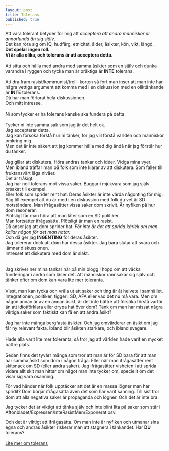 ```yaml
---
layout: post
title: Tolerans
published: true
---
```


Att vara tolerant betyder för mig att _acceptera att andra människor är annorlunda än sig själv_.<br/>
Det kan röra sig om IQ, hudfärg, etnicitet, ålder, åsikter, kön, vikt, längd.<br/> 
**Det spelar ingen roll.**<br/>
**Vi är alla olika, och tolerans är att acceptera detta.**<br/>
<br/>
Att sitta och hålla med andra med samma åsikter som en själv och dunka varandra i ryggen och tycka man är präktiga är **INTE** tolerans.<br/>
<br/>
Att dra fram rasist/kommunist/troll -korten så fort man inser att man inte har några vettiga argument att komma med i en diskussion med en oliktänkande är **INTE** tolerans.<br/> 
Då har man förlorat hela diskussionen.<br/> 
Och mitt intresse.<br/>
<br/>
Ni som tycker er ha tolerans kanske ska fundera på detta.<br/>
<br/>
Tycker ni inte samma sak som jag är det helt ok.<br/> 
Jag accepterar detta. <br/>
Jag kan försöka förstå hur ni tänker, för jag vill förstå världen och människor omkring mig. <br/>
Men det är inte säkert att jag kommer hålla med dig ändå när jag förstår hur du tänker.
<br/>
<br/>
Jag gillar att diskutera. Höra andras tankar och idéer. Vidga mina vyer.<br/> 
Men ibland träffar man på folk som inte klarar av att diskutera. Som faller till fruktansvärt låga nivåer.<br/> 
Det är tråkigt.<br/>
Jag har noll tolerans mot vissa saker. Buggar i mjukvara som jag själv orsakat till exempel.<br/> 
Eller folk som sprider rent hat. Deras åsikter är inte värda någonting för mig.
<br/>
Säg till exempel att du är med i en diskussion med folk du vet är SD motståndare. Man ifrågasätter vissa saker dom skrivit. Är nyfiken på hur dom resonerar.<br/>
Plötsligt får man höra att man låter som en SD politiker.<br/> 
Man fortsätter ifrågasätta. Plötsligt är man en rasist.<br/>
Då anser jag att dom sprider hat. _För inte är det att sprida kärlek om man kallar någon för det man hatar._<br/>
Och då ger jag **INGENTING** för deras åsikter.<br/>
Jag tolererar dock att dom har dessa åsikter. Jag bara slutar att svara och lämnar diskussionen.<br/>
Intresset att diskutera med dom är släkt.<br/>
<br/>
<br/>
Jag skriver ner mina tankar här på min blogg i hopp om att väcka funderingar i andra som läser det. Att människor rannsakar sig själv och tänker efter om dom kan vara lite mer toleranta.<br/>
<br/>
Visst, man kan tycka och vråla ut att saker och ting är åt helvete i samhället.<br/> Integrationen, politiker, tiggeri, SD, AFA eller vad det nu må vara. Men om någon annan är av en annan åsikt, är det inte bättre att försöka förstå varför än att idiotförklara eller drypa hat över dom? Tänk om man har missat några viktiga saker som faktiskt kan få en att ändra åsikt?<br/> 
<br/>
Jag har inte många bergfasta åsikter. Och jag omvärderar en åsikt om jag får ny relevant fakta. Ibland blir åsikten starkare, och ibland svagare.<br/> 
<br/>
Hade alla varit lite mer toleranta, så tror jag att världen hade varit en mycket bättre plats.<br/>
<br/>
Sedan finns det tyvärr många som tror att man är för SD bara för att man har samma åsikt som dom i någon fråga. 
Eller när man ifrågasätter rent skitsnack om SD (eller andra saker).
Jag ifrågasätter visheten i att sprida vidare allt skit man hittar om något man inte tycker om, speciellt om det visar sig vara osanning.

För vad händer när folk upptäcker att det är en massa lögner man har spridit? Dom börjar ifrågasätta även det som har varit sanning. 
Till sist tror dom att alla negativa saker är propaganda och lögner. Och det är inte bra.

Jag tycker det är viktigt att tänka själv och inte blint lita på saker som står i Aftonbladet/Expressen/InteRasistMen/Exponerat osv.

Och det är viktigt att ifrågasätta. Om man inte är nyfiken och utmanar sina egna och andras åsikter riskerar man att stagnera i tänkandet.
Har **DU** tolerans?<br/>
<br/>
[Lite mer om tolerans](http://slatestarcodex.com/2014/09/30/i-can-tolerate-anything-except-the-outgroup/  "Lite mer om tolerans")

<!--![_config.yml]({{ site.baseurl }}/images/config.png)-->
